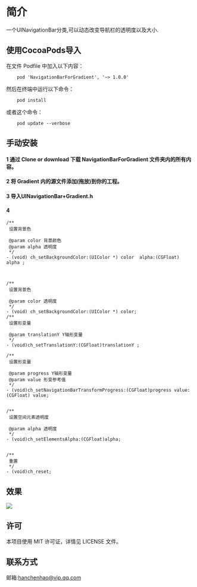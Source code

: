 # 简介

一个UINavigationBar分类,可以动态改变导航栏的透明度以及大小.

## 使用CocoaPods导入

在文件 Podfile 中加入以下内容：
```
    pod 'NavigationBarForGradient', '~> 1.0.0'
```
然后在终端中运行以下命令：
```
    pod install
```
或者这个命令：
```
    pod update --verbose 
```
 
## 手动安装

#### 1 通过 Clone or download 下载 NavigationBarForGradient 文件夹内的所有内容。

#### 2 将 Gradient 内的源文件添加(拖放)到你的工程。

#### 3 导入UINavigationBar+Gradient.h

#### 4
```objc
/**
 设置背景色

 @param color 背景颜色
 @param alpha 透明度
 */
- (void) ch_setBackgroundColor:(UIColor *) color  alpha:(CGFloat) alpha ;



/**
 设置背景色

 @param color 透明度
 */
- (void) ch_setBackgroundColor:(UIColor *) color;
/**
 设置形变量

 @param translationY Y轴形变量
 */
- (void)ch_setTranslationY:(CGFloat)translationY ;

/**
 设置形变量
 
 @param progress Y轴形变量
 @param value 形变参考值
 */
- (void)ch_setNavigationBarTransformProgress:(CGFloat)progress value:(CGFloat) value;


/**
 设置空间元素透明度

 @param alpha 透明度
 */
- (void)ch_setElementsAlpha:(CGFloat)alpha;


/**
 重置
 */
- (void)ch_reset;
```



## 效果
![](https://github.com/hanchenhao/NavigationBarForGradient/blob/master/nav_bar.gif)

## 许可
本项目使用 MIT 许可证，详情见 LICENSE 文件。


## 联系方式
邮箱:hanchenhao@vip.qq.com




